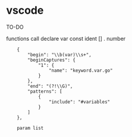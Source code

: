 # vscode

TO-DO

functions
call
declare var const
ident
[]
.
number

		{
			"begin": "\\b(var)\\s+",
			"beginCaptures": {
				"1": {
					"name": "keyword.var.go"
				}
			},
			"end": "(?!\\G)",
			"patterns": [
				{
					"include": "#variables"
				}
			]
		},

        param list
